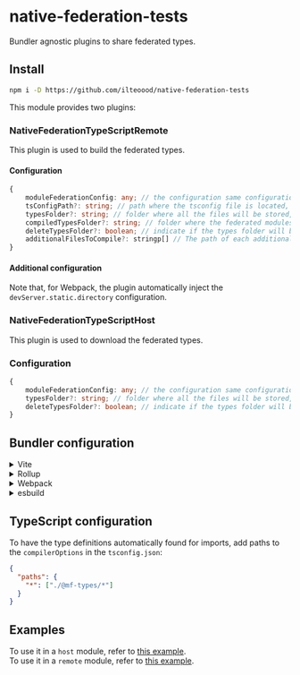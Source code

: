 # native-federation-tests

Bundler agnostic plugins to share federated types.

## Install

```bash
npm i -D https://github.com/ilteoood/native-federation-tests
```

This module provides two plugins:

### NativeFederationTypeScriptRemote
This plugin is used to build the federated types.

#### Configuration
```typescript
{
    moduleFederationConfig: any; // the configuration same configuration provided to the module federation plugin, it is MANDATORY
    tsConfigPath?: string; // path where the tsconfig file is located, default is ''./tsconfig.json'
    typesFolder?: string; // folder where all the files will be stored, default is '@mf-types',
    compiledTypesFolder?: string; // folder where the federated modules types will be stored, default is 'compiled-types'
    deleteTypesFolder?: boolean; // indicate if the types folder will be deleted when the job completes, default is 'true'
    additionalFilesToCompile?: stringp[] // The path of each additional file which should be emitted
}
```

#### Additional configuration
Note that, for Webpack, the plugin automatically inject the `devServer.static.directory` configuration.

### NativeFederationTypeScriptHost
This plugin is used to download the federated types.

### Configuration

```typescript
{
    moduleFederationConfig: any; // the configuration same configuration provided to the module federation plugin, it is MANDATORY
    typesFolder?: string; // folder where all the files will be stored, default is '@mf-types',
    deleteTypesFolder?: boolean; // indicate if the types folder will be deleted before the job starts, default is 'true'
}
```

## Bundler configuration

<details>
<summary>Vite</summary><br>

```ts
// vite.config.ts
import {NativeFederationTypeScriptHost, NativeFederationTypeScriptRemote} from 'native-federation-tests/vite'

export default defineConfig({
  plugins: [
    NativeFederationTypeScriptRemote({ /* options */ }),
    NativeFederationTypeScriptHost({ /* options */ }),
  ],
  /* ... */
  server: { // This is needed to emulate the devServer.static.directory of WebPack and correctly serve the zip file
    /* ... */
    proxy: {
      '/@mf-types.zip': {
          target: 'http://localhost:3000',
          changeOrigin: true,
          rewrite: () => `/@fs/${process.cwd()}/dist/@mf-types.zip`
      }
    },
    fs: {
      /* ... */
      allow: ['./dist']
      /* ... */
    }
  }
})
```

<br>
</details>
<details>
<summary>Rollup</summary><br>

```ts
// rollup.config.js
import {NativeFederationTypeScriptHost, NativeFederationTypeScriptRemote} from 'native-federation-tests/rollup'

export default {
  plugins: [
    NativeFederationTypeScriptRemote({ /* options */ }),
    NativeFederationTypeScriptHost({ /* options */ }),
  ],
}
```

<br>
</details>
<details>
<summary>Webpack</summary><br>

```ts
// webpack.config.js
const {NativeFederationTypeScriptHost, NativeFederationTypeScriptRemote} = require('native-federation-tests/webpack')
module.exports = {
  /* ... */
  plugins: [
    NativeFederationTypeScriptRemote({ /* options */ }),
    NativeFederationTypeScriptHost({ /* options */ })
  ]
}
```

<br>
</details>
<details>
<summary>esbuild</summary><br>

```ts
// esbuild.config.js
import { build } from 'esbuild'
import {NativeFederationTypeScriptHost, NativeFederationTypeScriptRemote} from 'native-federation-tests/esbuild'

build({
  plugins: [
    NativeFederationTypeScriptRemote({ /* options */ }),
    NativeFederationTypeScriptHost({ /* options */ })
  ],
})
```

<br>
</details>

## TypeScript configuration

To have the type definitions automatically found for imports, add paths to the `compilerOptions` in the `tsconfig.json`:

```json
{  
  "paths": {
    "*": ["./@mf-types/*"]
  }
}
```

## Examples

To use it in a `host` module, refer to [this example](https://github.com/ilteoood/module-federation-typescript/tree/host).  
To use it in a `remote` module, refer to [this example](https://github.com/ilteoood/module-federation-typescript/tree/remote).